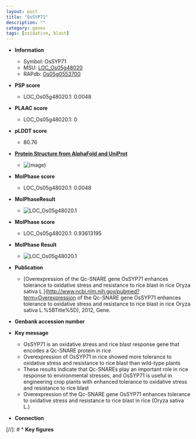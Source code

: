 ```yaml
---
layout: post
title: "OsSYP71"
description: ""
category: genes
tags: [oxidative, blast]
---
```


* **Information**  
    + Symbol: OsSYP71  
    + MSU: [LOC_Os05g48020](http://rice.plantbiology.msu.edu/cgi-bin/ORF_infopage.cgi?orf=LOC_Os05g48020)  
    + RAPdb: [Os05g0553700](http://rapdb.dna.affrc.go.jp/viewer/gbrowse_details/irgsp1?name=Os05g0553700)  

* **PSP score**  
    + LOC_Os05g48020.1: 0.0048 

* **PLAAC score**  
    + LOC_Os05g48020.1: 0 

* **pLDDT score**
    + 80.76

* **[Protein Structure from AlphaFold and UniProt](https://www.uniprot.org/uniprotkb/A0A0P0WQ70/entry#structure)**
    + ![image](https://ricepsp.github.io/images/A/AF-A0A0P0WQ70-F1.png))

* **MolPhase score**
    + LOC_Os05g48020.1: 0.0048

* **MolPhaseResult**
    + ![LOC_Os05g48020.1](https://ricepsp.github.io/pictures/LOC_Os05g/LOC_Os05g48020.1.png)

* **MolPhase score**
    + LOC_Os05g48020.1: 0.93613195

* **MolPhase Result**
    + ![LOC_Os05g48020.1](https://304243504.github.io/Pictures/LOC_Os05g/LOC_Os05g48020.1.png)

* **Publication**  
    + [Overexpression of the Qc-SNARE gene OsSYP71 enhances tolerance to oxidative stress and resistance to rice blast in rice Oryza sativa L.](http://www.ncbi.nlm.nih.gov/pubmed?term=Overexpression of the Qc-SNARE gene OsSYP71 enhances tolerance to oxidative stress and resistance to rice blast in rice Oryza sativa L.%5BTitle%5D), 2012, Gene.

* **Genbank accession number**  

* **Key message**  
    + OsSYP71 is an oxidative stress and rice blast response gene that encodes a Qc-SNARE protein in rice
    + Overexpression of OsSYP71 in rice showed more tolerance to oxidative stress and resistance to rice blast than wild-type plants
    + These results indicate that Qc-SNAREs play an important role in rice response to environmental stresses, and OsSYP71 is useful in engineering crop plants with enhanced tolerance to oxidative stress and resistance to rice blast
    + Overexpression of the Qc-SNARE gene OsSYP71 enhances tolerance to oxidative stress and resistance to rice blast in rice (Oryza sativa L.)

* **Connection**  

[//]: # * **Key figures**  


